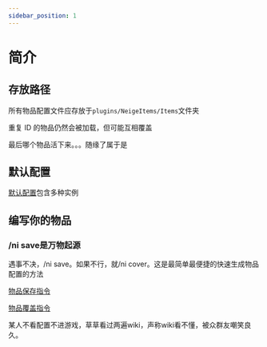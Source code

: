 ```yaml
---
sidebar_position: 1
---
```


# 简介

## 存放路径

所有物品配置文件应存放于`plugins/NeigeItems/Items`文件夹

重复 ID 的物品仍然会被加载，但可能互相覆盖

最后哪个物品活下来。。。随缘了属于是

## 默认配置

[默认配置](../../开始/默认配置.md)包含多种实例

## 编写你的物品

### /ni save是万物起源

遇事不决，/ni save。如果不行，就/ni cover。这是最简单最便捷的快速生成物品配置的方法

[物品保存指令](../../指令/物品保存.md#save)

[物品覆盖指令](../../指令/物品保存.md#cover)

某人不看配置不进游戏，草草看过两遍wiki，声称wiki看不懂，被众群友嘲笑良久。
